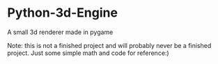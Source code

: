# Python-3d-Engine
A small 3d renderer made in pygame

Note: this is not a finished project and will probably never be a finished project. Just some simple math and code for reference:)
